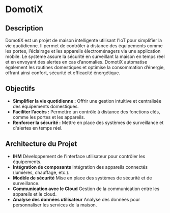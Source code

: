 # **DomotiX**

## **Description**  
DomotiX est un projet de maison intelligente utilisant l'IoT pour simplifier la vie quotidienne. Il permet de contrôler à distance des équipements comme les portes, l’éclairage et les appareils électroménagers via une application mobile. Le système assure la sécurité en surveillant la maison en temps réel et en envoyant des alertes en cas d’anomalies. DomotiX automatise également les routines domestiques et optimise la consommation d’énergie, offrant ainsi confort, sécurité et efficacité énergétique.

## **Objectifs**  
- **Simplifier la vie quotidienne :** Offrir une gestion intuitive et centralisée des équipements domestiques.  
- **Faciliter l’accès :** Permettre un contrôle à distance des fonctions clés, comme les portes et les appareils.  
- **Renforcer la sécurité :** Mettre en place des systèmes de surveillance et d'alertes en temps réel.

## **Architecture du Projet**
- **IHM** Développement de l'interface utilisateur pour contrôler les équipements.
- **Intégration de composants**	Intégration des appareils connectés (lumières, chauffage, etc.).
- **Modèle de sécurité** Mise en place des systèmes de sécurité et de surveillance.
- **Communication avec le Cloud**	Gestion de la communication entre les appareils et le cloud.
- **Analyse des données utilisateur** Analyse des données pour personnaliser les services de la maison.


